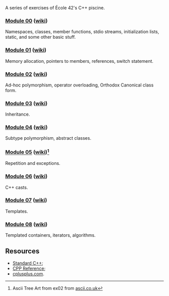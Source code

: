 A series of exercises of École 42's C++ piscine.

### [Module 00](m00) ([wiki](wiki/m00.md))
Namespaces, classes, member functions, stdio streams, initialization lists, static, and some other basic stuff.

### [Module 01](m01) ([wiki](wiki/m01.md))
Memory allocation, pointers to members, references, switch statement.

### [Module 02](m02) ([wiki](wiki/m02.md))
Ad-hoc polymorphism, operator overloading, Orthodox Canonical class form.

### [Module 03](m03) ([wiki](wiki/m03.md))
Inheritance.

### [Module 04](m04) ([wiki](wiki/m04.md))
Subtype polymorphism, abstract classes.

### [Module 05](m05) ([wiki](wiki/m05.md))[^1]
Repetition and exceptions.

### [Module 06](m06) ([wiki](wiki/m06.md))
C++ casts.

### [Module 07](m07) ([wiki](wiki/m07.md))
Templates.

### [Module 08](m08) ([wiki](wiki/m08.md))
Templated containers, iterators, algorithms.

## Resources
- [Standard C++](https://isocpp.org/);
- [CPP Reference](https://en.cppreference.com);
- [cplusplus.com](https://cplusplus.com/).

[^1]: Ascii Tree Art from ex02 from [ascii.co.uk](https://ascii.co.uk/art/tree)
